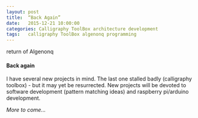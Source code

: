 ```yaml
---
layout: post 
title:  “Back Again” 
date:   2015-12-21 10:00:00 
categories: Calligraphy ToolBox architecture development
tags:   calligraphy ToolBox algenonq programming
---
```

return of Algenonq

#### Back again
I have several new projects in mind. The last one stalled badly (calligraphy toolbox) - but it may yet be resurrected. 
New projects will be devoted to software development (pattern matching ideas) and raspberry pi/arduino development.

_More to come..._

